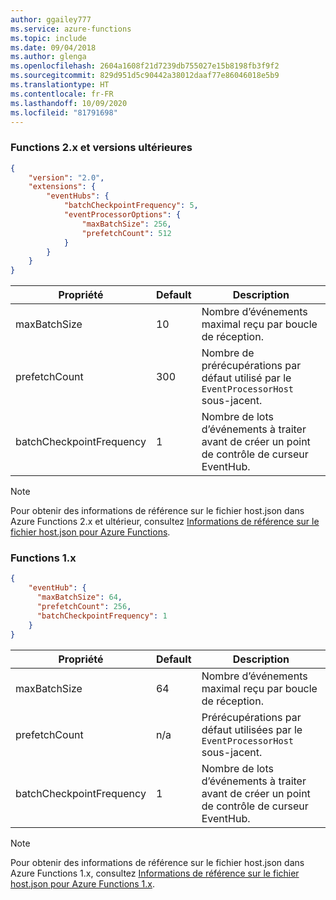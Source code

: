 ```yaml
---
author: ggailey777
ms.service: azure-functions
ms.topic: include
ms.date: 09/04/2018
ms.author: glenga
ms.openlocfilehash: 2604a1608f21d7239db755027e15b8198fb3f9f2
ms.sourcegitcommit: 829d951d5c90442a38012daaf77e86046018e5b9
ms.translationtype: HT
ms.contentlocale: fr-FR
ms.lasthandoff: 10/09/2020
ms.locfileid: "81791698"
---
```

### <a name="functions-2x-and-higher"></a>Functions 2.x et versions ultérieures

```json
{
    "version": "2.0",
    "extensions": {
        "eventHubs": {
            "batchCheckpointFrequency": 5,
            "eventProcessorOptions": {
                "maxBatchSize": 256,
                "prefetchCount": 512
            }
        }
    }
}  
```

|Propriété  |Default | Description |
|---------|---------|---------|
|maxBatchSize|10|Nombre d’événements maximal reçu par boucle de réception.|
|prefetchCount|300|Nombre de prérécupérations par défaut utilisé par le `EventProcessorHost` sous-jacent.|
|batchCheckpointFrequency|1|Nombre de lots d’événements à traiter avant de créer un point de contrôle de curseur EventHub.|

> [!NOTE]
> Pour obtenir des informations de référence sur le fichier host.json dans Azure Functions 2.x et ultérieur, consultez [Informations de référence sur le fichier host.json pour Azure Functions](../articles/azure-functions/functions-host-json.md).

### <a name="functions-1x"></a>Functions 1.x

```json
{
    "eventHub": {
      "maxBatchSize": 64,
      "prefetchCount": 256,
      "batchCheckpointFrequency": 1
    }
}
```

|Propriété  |Default | Description |
|---------|---------|---------| 
|maxBatchSize|64|Nombre d’événements maximal reçu par boucle de réception.|
|prefetchCount|n/a|Prérécupérations par défaut utilisées par le `EventProcessorHost` sous-jacent.| 
|batchCheckpointFrequency|1|Nombre de lots d’événements à traiter avant de créer un point de contrôle de curseur EventHub.| 

> [!NOTE]
> Pour obtenir des informations de référence sur le fichier host.json dans Azure Functions 1.x, consultez [Informations de référence sur le fichier host.json pour Azure Functions 1.x](../articles/azure-functions/functions-host-json-v1.md).


